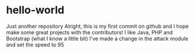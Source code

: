 # hello-world
Just another repository
Alright, this is my first commit on github and I hope make some great projects with the contributors!
I like Java, PHP and Bootstrap (what I know a little bit)
I've made a change in the attack module and set the speed to 95 
